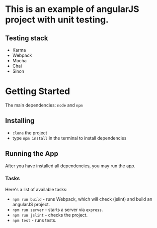 # This is an example of angularJS project with unit testing.

## Testing stack
* Karma
* Webpack
* Mocha
* Chai
* Sinon

# Getting Started
The main dependencies: `node` and `npm`
## Installing
* `clone` the project
* type `npm install` in the terminal to install dependencies

## Running the App
After you have installed all dependencies, you may run the app.

### Tasks
Here's a list of available tasks:
* `npm run build` - runs Webpack, which will check (jslint) and build an angularJS project.
* `npm run server` - starts a server via `express`.
* `npm run jslint` - checks the project.
* `npm test` - runs tests.